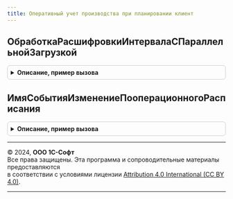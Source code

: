 ```yaml
---
title: Оперативный учет производства при планировании клиент
---
```



## ОбработкаРасшифровкиИнтервалаСПараллельнойЗагрузкой
<details style="margin: 1em 0; padding: 0.5em; border: 1px solid #ccc; border-radius: 6px;">

<summary style="font-weight: bold; cursor: pointer;">Описание, пример вызова</summary>

```bsl

// Выполняет обработку расшифровки интервала диаграммы Ганта, содержащего данные о параллельной
//  загрузке рабочего центра.
//
// Параметры:
//  Владелец			 - ФормаКлиентскогоПриложения	 - форма, в которой выполнена расшифровка.
//  ПараметрыФормы		 - Структура		 - параметры выбранного интервала.
//  СтандартнаяОбработка - Булево			 - флаг стандартной обработки расшифровки.
//
Процедура ОбработкаРасшифровкиИнтервалаСПараллельнойЗагрузкой(Знач Владелец, Знач ПараметрыФормы, СтандартнаяОбработка) Экспорт
```

Пример вызова
```bsl
ОперативныйУчетПроизводстваПриПланированииКлиент.ОбработкаРасшифровкиИнтервалаСПараллельнойЗагрузкой(Владелец, ПараметрыФормы, СтандартнаяОбработка) 
```
</details>

## ИмяСобытияИзменениеПооперационногоРасписания
<details style="margin: 1em 0; padding: 0.5em; border: 1px solid #ccc; border-radius: 6px;">

<summary style="font-weight: bold; cursor: pointer;">Описание, пример вызова</summary>

```bsl

// Определяет имя события, которое используется для оповещения об изменении пооперационного расписания.
//
// Возвращаемое значение:
//  Строка - имя события.
//
Функция ИмяСобытияИзменениеПооперационногоРасписания() Экспорт
```

Пример вызова
```bsl
Результат = ОперативныйУчетПроизводстваПриПланированииКлиент.ИмяСобытияИзменениеПооперационногоРасписания() 
```
</details>

---

© 2024, **ООО 1С-Софт**  
Все права защищены. Эта программа и сопроводительные материалы предоставляются  
в соответствии с условиями лицензии [Attribution 4.0 International (CC BY 4.0)](https://creativecommons.org/licenses/by/4.0/legalcode).

---
